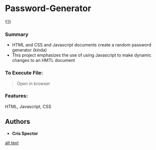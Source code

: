 # Password-Generator

![])


### Summary
* HTML and CSS and Javascript documents create a random password generator (kinda)
* This project emphasizes the use of using Javascript to make dynamic changes to an HMTL document







### To Execute File:
> Open in browser

### Features: 
HTML, Javascript, CSS


## Authors

* **Cris Spector**


[alt text](http://url/to/img.png)








